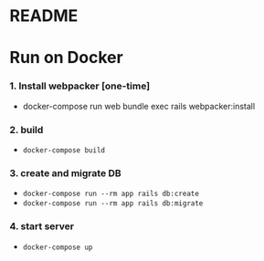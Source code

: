 # README


# Run on Docker

### 1. Install webpacker [one-time]
  - docker-compose run web bundle exec rails webpacker:install

### 2. build 
  - `docker-compose build`
### 3. create and migrate DB
  - `docker-compose run --rm app rails db:create`
  - `docker-compose run --rm app rails db:migrate`

### 4. start server
  - `docker-compose up`


